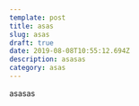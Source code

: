 ```yaml
---
template: post
title: asas
slug: asas
draft: true
date: 2019-08-08T10:55:12.694Z
description: asasas
category: asas
---
```

asasas
